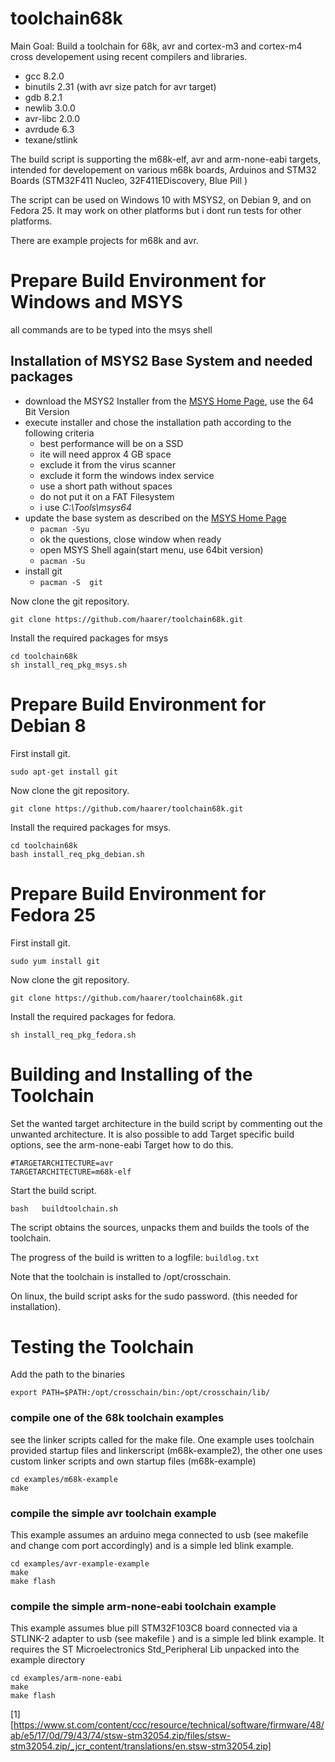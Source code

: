 # toolchain68k
Main Goal:
Build a toolchain for 68k, avr and cortex-m3 and cortex-m4  cross developement using recent compilers and libraries.

 * gcc 8.2.0
 * binutils 2.31 (with avr size patch for avr target)
 * gdb 8.2.1
 * newlib 3.0.0
 * avr-libc 2.0.0
 * avrdude 6.3
 * texane/stlink

The build script is supporting the m68k-elf, avr and arm-none-eabi targets, intended for developement 
on various m68k boards, Arduinos and STM32 Boards (STM32F411 Nucleo, 32F411EDiscovery, Blue Pill )

The script can be used on Windows 10 with MSYS2, on Debian 9, and on Fedora 25. It may work on other platforms but i dont run tests for other platforms.

There are example projects for m68k and avr.


# Prepare Build Environment for Windows and MSYS
all commands are to be typed into the msys shell
## Installation of  MSYS2 Base System and needed packages
  * download the MSYS2 Installer from the [MSYS Home Page](http://www.msys2.org/), use the 64 Bit Version
  * execute installer and chose the installation path according to the following criteria
    * best performance will be on a SSD
    * ite will need approx 4 GB space
    * exclude it from the virus scanner
    * exclude it form the windows index service
    * use a short path without spaces
    * do not put it on a FAT Filesystem
    * i use *C:\Tools\msys64*
  * update the base system as described on the [MSYS Home Page](http://www.msys2.org/)
    * ```pacman -Syu```
    * ok the questions, close window when ready
    * open MSYS Shell again(start menu, use 64bit version)
    * ```pacman -Su```
  * install git
    * ```pacman -S  git```

Now clone the git repository.
```
git clone https://github.com/haarer/toolchain68k.git
```
Install the required packages for msys
```
cd toolchain68k
sh install_req_pkg_msys.sh
```

# Prepare Build Environment for Debian 8
First install git.
```
sudo apt-get install git
```
Now clone the git repository.
```
git clone https://github.com/haarer/toolchain68k.git
```
Install the required packages for msys.
```
cd toolchain68k
bash install_req_pkg_debian.sh
```

# Prepare Build Environment for Fedora 25
First install git.
```
sudo yum install git
```
Now clone the git repository.
```
git clone https://github.com/haarer/toolchain68k.git
```
Install the required packages for fedora.
```
sh install_req_pkg_fedora.sh
```

# Building and Installing of the Toolchain    
Set the wanted target architecture in the build script by commenting out the unwanted architecture. It is also possible to add Target specific build options, see the arm-none-eabi Target how to do this.
```
#TARGETARCHITECTURE=avr
TARGETARCHITECTURE=m68k-elf
```
Start the build script.
```
bash   buildtoolchain.sh
```

The script obtains the sources, unpacks them and builds the tools of the toolchain.

The progress of the build is written to a logfile: ```buildlog.txt```

Note that the toolchain is installed to /opt/crosschain.

On linux, the build script asks for the sudo password. (this needed for installation).

# Testing the Toolchain
Add the path to the binaries
```
export PATH=$PATH:/opt/crosschain/bin:/opt/crosschain/lib/
```

### compile one of the 68k toolchain examples
see the linker scripts called for the make file.
One example uses toolchain provided startup files and linkerscript (m68k-example2), the other one uses custom linker scripts and own startup files (m68k-example)

```
cd examples/m68k-example
make 
```


### compile the simple avr toolchain example
This example assumes an arduino mega connected to usb (see makefile and change com port accordingly) and is a simple led blink example.
```
cd examples/avr-example-example
make 
make flash
```

### compile the simple arm-none-eabi toolchain example
This example assumes blue pill STM32F103C8 board  connected via a STLINK-2 adapter to usb (see makefile ) and is a simple led blink example.
It requires the ST Microelectronics Std_Peripheral Lib unpacked into the example directory
```
cd examples/arm-none-eabi
make 
make flash
```

 [1][https://www.st.com/content/ccc/resource/technical/software/firmware/48/ab/e5/17/0d/79/43/74/stsw-stm32054.zip/files/stsw-stm32054.zip/_jcr_content/translations/en.stsw-stm32054.zip]